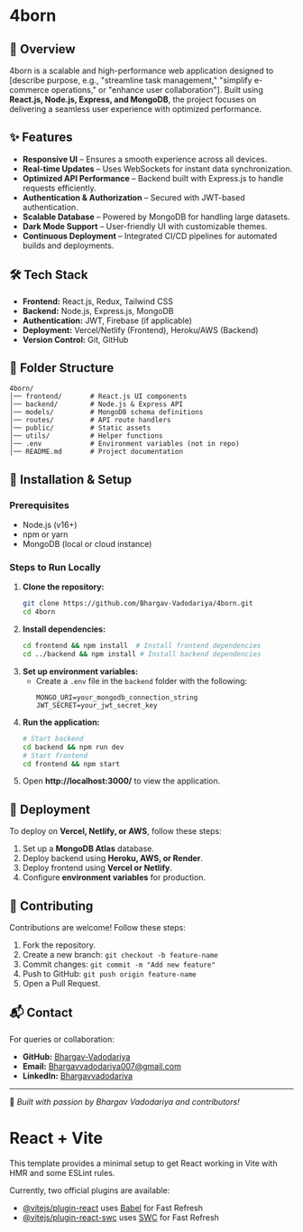 # 4born

## 🚀 Overview
4born is a scalable and high-performance web application designed to [describe purpose, e.g., "streamline task management," "simplify e-commerce operations," or "enhance user collaboration"]. Built using **React.js, Node.js, Express, and MongoDB**, the project focuses on delivering a seamless user experience with optimized performance.

## ✨ Features
- **Responsive UI** – Ensures a smooth experience across all devices.
- **Real-time Updates** – Uses WebSockets for instant data synchronization.
- **Optimized API Performance** – Backend built with Express.js to handle requests efficiently.
- **Authentication & Authorization** – Secured with JWT-based authentication.
- **Scalable Database** – Powered by MongoDB for handling large datasets.
- **Dark Mode Support** – User-friendly UI with customizable themes.
- **Continuous Deployment** – Integrated CI/CD pipelines for automated builds and deployments.

## 🛠️ Tech Stack
- **Frontend:** React.js, Redux, Tailwind CSS
- **Backend:** Node.js, Express.js, MongoDB
- **Authentication:** JWT, Firebase (if applicable)
- **Deployment:** Vercel/Netlify (Frontend), Heroku/AWS (Backend)
- **Version Control:** Git, GitHub

## 📂 Folder Structure
```
4born/
│── frontend/       # React.js UI components
│── backend/        # Node.js & Express API
│── models/         # MongoDB schema definitions
│── routes/         # API route handlers
│── public/         # Static assets
│── utils/          # Helper functions
│── .env            # Environment variables (not in repo)
│── README.md       # Project documentation
```

## 🔧 Installation & Setup
### Prerequisites
- Node.js (v16+)
- npm or yarn
- MongoDB (local or cloud instance)

### Steps to Run Locally
1. **Clone the repository:**
   ```sh
   git clone https://github.com/Bhargav-Vadodariya/4born.git
   cd 4born
   ```
2. **Install dependencies:**
   ```sh
   cd frontend && npm install  # Install frontend dependencies
   cd ../backend && npm install # Install backend dependencies
   ```
3. **Set up environment variables:**
   - Create a `.env` file in the `backend` folder with the following:
     ```env
     MONGO_URI=your_mongodb_connection_string
     JWT_SECRET=your_jwt_secret_key
     ```
4. **Run the application:**
   ```sh
   # Start backend
   cd backend && npm run dev
   # Start frontend
   cd frontend && npm start
   ```
5. Open **http://localhost:3000/** to view the application.

## 🚀 Deployment
To deploy on **Vercel, Netlify, or AWS**, follow these steps:
1. Set up a **MongoDB Atlas** database.
2. Deploy backend using **Heroku, AWS, or Render**.
3. Deploy frontend using **Vercel or Netlify**.
4. Configure **environment variables** for production.

## 🤝 Contributing
Contributions are welcome! Follow these steps:
1. Fork the repository.
2. Create a new branch: `git checkout -b feature-name`
3. Commit changes: `git commit -m "Add new feature"`
4. Push to GitHub: `git push origin feature-name`
5. Open a Pull Request.



## 📬 Contact
For queries or collaboration:
- **GitHub:** [Bhargav-Vadodariya](https://github.com/Bhargav-Vadodariya)
- **Email:** Bhargavvadodariya007@gmail.com
- **LinkedIn:** [Bhargavvadodariya]([https://www.linkedin.com/in/bhargav-v-3b49021a9/])

---
🚀 *Built with passion by Bhargav Vadodariya and contributors!*

# React + Vite

This template provides a minimal setup to get React working in Vite with HMR and some ESLint rules.

Currently, two official plugins are available:

- [@vitejs/plugin-react](https://github.com/vitejs/vite-plugin-react/blob/main/packages/plugin-react/README.md) uses [Babel](https://babeljs.io/) for Fast Refresh
- [@vitejs/plugin-react-swc](https://github.com/vitejs/vite-plugin-react-swc) uses [SWC](https://swc.rs/) for Fast Refresh
